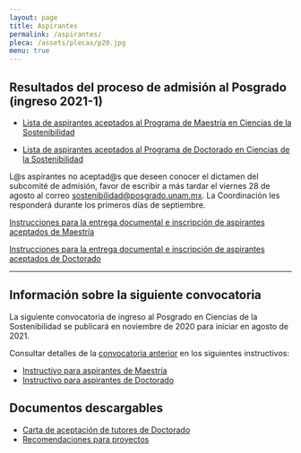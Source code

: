```yaml
---
layout: page
title: Aspirantes
permalink: /aspirantes/
pleca: /assets/plecas/p20.jpg
menu: true
---
```


## Resultados del proceso de admisión al Posgrado (ingreso 2021-1)

 - [Lista de aspirantes aceptados al Programa de Maestría en Ciencias de la Sostenibilidad](/assets/docs/lista_aspirantes_aceptados_maestria_2021_1.pdf)

 - [Lista de aspirantes aceptados al Programa de Doctorado en Ciencias de la Sostenibilidad](/assets/docs/lista_aspirantes_aceptados_doctorado_2021_1.pdf)

L@s aspirantes no aceptad@s que deseen conocer el dictamen del subcomité de admisión, favor de escribir a más tardar el viernes 28 de agosto al correo sostenibilidad@posgrado.unam.mx. La Coordinación les responderá durante los primeros días de septiembre.

[Instrucciones para la entrega documental e inscripción de aspirantes aceptados de Maestría](/assets/docs/instrucciones_entregadocumental_inscripcion_aspirantes_aceptados_mae.pdf)

[Instrucciones para la entrega documental e inscripción de aspirantes aceptados de Doctorado](/assets/docs/instrucciones_entregadocumental_inscripcion_aspirantes_aceptados_doc.pdf)




-----------------

## Información sobre la siguiente convocatoria

La siguiente convocatoria de ingreso al Posgrado en Ciencias de la Sostenibilidad se publicará en noviembre de 2020 para iniciar en agosto de 2021.

Consultar detalles de la [convocatoria anterior](/assets/docs/convocatoria2021-1.pdf) en los siguientes instructivos:

 - [Instructivo para aspirantes de Maestría](/assets/docs/instructivo-maestria.pdf)
 - [Instructivo para aspirantes de Doctorado](/assets/docs/instructivo-doctorado.pdf)


## Documentos descargables

 - [Carta de aceptación de tutores de Doctorado](/assets/formatos/aspirantes/formato_carta_aceptacion_tutor_doctorado.doc)
 - [Recomendaciones para proyectos](/assets/docs/recomendaciones_proyectos_pcs.pdf)
